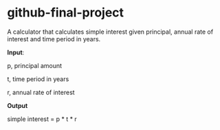 # github-final-project

A calculator that calculates simple interest given principal, annual rate of interest and time period in years.

**Input**:

   p, principal amount
   
   t, time period in years
   
   r, annual rate of interest
   
   
**Output**

   simple interest = p * t * r

